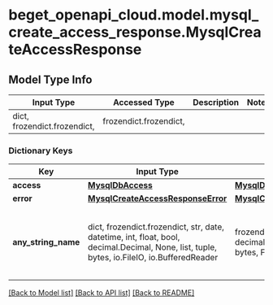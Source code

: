 # beget_openapi_cloud.model.mysql_create_access_response.MysqlCreateAccessResponse

## Model Type Info
Input Type | Accessed Type | Description | Notes
------------ | ------------- | ------------- | -------------
dict, frozendict.frozendict,  | frozendict.frozendict,  |  | 

### Dictionary Keys
Key | Input Type | Accessed Type | Description | Notes
------------ | ------------- | ------------- | ------------- | -------------
**access** | [**MysqlDbAccess**](MysqlDbAccess.md) | [**MysqlDbAccess**](MysqlDbAccess.md) |  | [optional] 
**error** | [**MysqlCreateAccessResponseError**](MysqlCreateAccessResponseError.md) | [**MysqlCreateAccessResponseError**](MysqlCreateAccessResponseError.md) |  | [optional] 
**any_string_name** | dict, frozendict.frozendict, str, date, datetime, int, float, bool, decimal.Decimal, None, list, tuple, bytes, io.FileIO, io.BufferedReader | frozendict.frozendict, str, BoolClass, decimal.Decimal, NoneClass, tuple, bytes, FileIO | any string name can be used but the value must be the correct type | [optional]

[[Back to Model list]](../../README.md#documentation-for-models) [[Back to API list]](../../README.md#documentation-for-api-endpoints) [[Back to README]](../../README.md)

